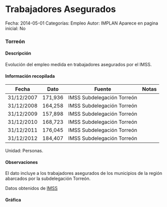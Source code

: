 Trabajadores Asegurados
=====

Fecha: 2014-05-01
Categorías: Empleo
Autor: IMPLAN
Aparece en pagina inicial: No

### Torreón

#### Descripción

Evolución del empleo medida en trabajadores asegurados por el IMSS.

<!-- break -->

#### Información recopilada

<table class="table table-hover table-bordered matriz">
  <thead>
    <tr><th>Fecha</th><th>Dato</th><th>Fuente</th><th>Notas</th></tr>
  </thead>
  <tbody>
    <tr><td class="centrado">31/12/2007</td><td class="derecha">171,936</td><td>IMSS Subdelegación Torreón</td><td></td></tr>
    <tr><td class="centrado">31/12/2008</td><td class="derecha">164,258</td><td>IMSS Subdelegación Torreón</td><td></td></tr>
    <tr><td class="centrado">31/12/2009</td><td class="derecha">157,898</td><td>IMSS Subdelegación Torreón</td><td></td></tr>
    <tr><td class="centrado">31/12/2010</td><td class="derecha">168,723</td><td>IMSS Subdelegación Torreón</td><td></td></tr>
    <tr><td class="centrado">31/12/2011</td><td class="derecha">176,045</td><td>IMSS Subdelegación Torreón</td><td></td></tr>
    <tr><td class="centrado">31/12/2012</td><td class="derecha">184,407</td><td>IMSS Subdelegación Torreón</td><td></td></tr>
  </tbody>
</table>

Unidad: Personas.

#### Observaciones

El dato incluye a los trabajadores asegurados de los municipios de la región abarcados por la subdelegación Torreón.

Datos obtenidos de [IMSS](http://201.144.108.20/imssdigital/conoce/estadisticas/pages/memoria2012.aspx)

#### Gráfica

<div id="Morriscsyocxye" class="grafica"></div>
  <script>
  new Morris.Line({
    element: 'Morriscsyocxye',
    data: [
      { fecha: '2007-12-31', dato: 171936 },
      { fecha: '2008-12-31', dato: 164258 },
      { fecha: '2009-12-31', dato: 157898 },
      { fecha: '2010-12-31', dato: 168723 },
      { fecha: '2011-12-31', dato: 176045 },
      { fecha: '2012-12-31', dato: 184407 }
    ],
    xkey: 'fecha',
    ykeys: ['dato'],
    labels: ['Dato'],
    lineColors: ['#FF5B02'],
    xLabelFormat: function(d) {
      return d.getDate()+'/'+(d.getMonth()+1)+'/'+d.getFullYear();
    },
    dateFormat: function (ts) {
      var d = new Date(ts);
      return d.getDate() + '/' + (d.getMonth() + 1) + '/' + d.getFullYear();
    }
  });
  </script>

